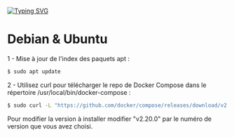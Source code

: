 [![Typing SVG](https://readme-typing-svg.demolab.com?font=Fira+Code&weight=600&size=30&duration=3000&pause=600&width=435&lines=Installation+Docker-Compose)](https://git.io/typing-svg)

# Debian & Ubuntu

1 - Mise à jour de l'index des paquets apt :

```bash
$ sudo apt update
```

2 - Utilisez curl pour télécharger le repo de Docker Compose dans le répertoire /usr/local/bin/docker-compose :

```bash
$ sudo curl -L "https://github.com/docker/compose/releases/download/v2.20.0/docker-compose-$(uname -s)-$(uname -m)" -o /usr/local/bin/docker-compose
```
Pour modifier la version à installer modifier "v2.20.0" par le numéro de version que vous avez choisi.
